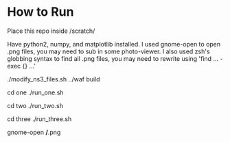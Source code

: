 # How to Run

Place this repo inside <ns3-root>/scratch/

Have python2, numpy, and matplotlib installed. I used gnome-open to open .png files, you may need to sub in some photo-viewer.
I also used zsh's globbing syntax to find all .png files, you may need to rewrite using 'find ... -exec {} ...'

./modify_ns3_files.sh
../waf build

cd one
./run_one.sh

cd two
./run_two.sh

cd three
./run_three.sh

gnome-open **/**.png
